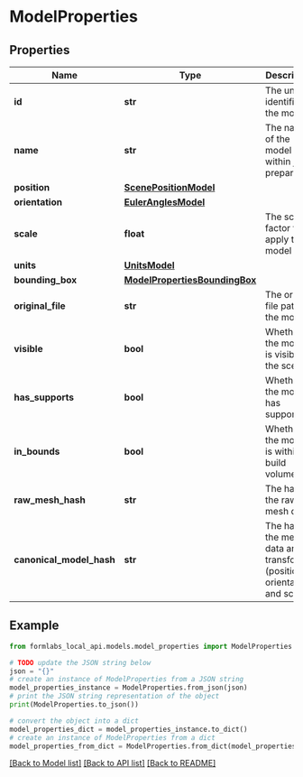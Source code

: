 # ModelProperties


## Properties

Name | Type | Description | Notes
------------ | ------------- | ------------- | -------------
**id** | **str** | The unique identifier of the model | [optional] 
**name** | **str** | The name of the model used within job preparation. | [optional] 
**position** | [**ScenePositionModel**](ScenePositionModel.md) |  | [optional] 
**orientation** | [**EulerAnglesModel**](EulerAnglesModel.md) |  | [optional] 
**scale** | **float** | The scale factor to apply to the model | [optional] 
**units** | [**UnitsModel**](UnitsModel.md) |  | [optional] 
**bounding_box** | [**ModelPropertiesBoundingBox**](ModelPropertiesBoundingBox.md) |  | [optional] 
**original_file** | **str** | The original file path of the model | [optional] 
**visible** | **bool** | Whether the model is visible in the scene | [optional] 
**has_supports** | **bool** | Whether the model has supports | [optional] 
**in_bounds** | **bool** | Whether the model is within the build volume | [optional] 
**raw_mesh_hash** | **str** | The hash of the raw mesh data | [optional] 
**canonical_model_hash** | **str** | The hash of the mesh data and its transform (position, orientation, and scale) | [optional] 

## Example

```python
from formlabs_local_api.models.model_properties import ModelProperties

# TODO update the JSON string below
json = "{}"
# create an instance of ModelProperties from a JSON string
model_properties_instance = ModelProperties.from_json(json)
# print the JSON string representation of the object
print(ModelProperties.to_json())

# convert the object into a dict
model_properties_dict = model_properties_instance.to_dict()
# create an instance of ModelProperties from a dict
model_properties_from_dict = ModelProperties.from_dict(model_properties_dict)
```
[[Back to Model list]](../README.md#documentation-for-models) [[Back to API list]](../README.md#documentation-for-api-endpoints) [[Back to README]](../README.md)


